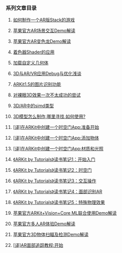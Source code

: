 ### 系列文章目录

1. [如何制作一个AR版Stack的游戏](https://juejin.im/post/5a32331f6fb9a0450671a50b)
2. [苹果官方AR场景交互Demo解读](https://juejin.im/post/5a65c25e6fb9a01cb80fdb5d)
3. [苹果官方AR变色龙Demo解读](https://juejin.im/post/5a76e1975188257a59119bac)
4. [着色器Shader的应用](https://juejin.im/post/5a8fe7a4f265da4e8123b96b)
5. [加载自定义几何体](https://juejin.im/post/5a955ee7f265da4e7071f1db)
6. [3D与AR/VR应用Debug与优化浅谈](https://juejin.im/post/5a9a3fbf6fb9a028d56691ac)
7. [ARKit1.5的图片识别功能](https://juejin.im/post/5aa616086fb9a028e0141dea)
8. [对裸眼3D效果一次不太成功的尝试](https://juejin.im/post/5ae5c6576fb9a07acf55eb6a)
9. [3D/AR中的simd类型](https://juejin.im/post/5b2b0ce4518825522609d18d)
10. [3D模型怎么制作,哪里寻找,如何使用?](https://juejin.im/post/5b47fc57f265da0f783c8d38)
11. [[译]在ARKit中创建一个时空门App:准备开始](https://juejin.im/post/5b57ddbbe51d451918534bc9)
12. [[译]在ARKit中创建一个时空门App:添加物体](https://juejin.im/post/5b7e2aa6e51d4538ac05bc43)
13. [[译]在ARKit中创建一个时空门App:材质和光照](https://juejin.im/post/5b88d11be51d4538dd090151)
14. [《ARKit by Tutorials》读书笔记1：开始入门](https://xiaozhuanlan.com/topic/2315870946)
15. [《ARKit by Tutorials》读书笔记2：时空门](https://xiaozhuanlan.com/topic/2486059137)
16. [《ARKit by Tutorials》读书笔记3：交互操作](https://xiaozhuanlan.com/topic/4605712893)
17. [《ARKit by Tutorials》读书笔记4：面部识别AR](https://xiaozhuanlan.com/topic/0532147869)
18. [《ARKit by Tutorials》读书笔记5：特殊物理效果](https://xiaozhuanlan.com/topic/1904823657)
19. [苹果官方ARKit+Vision+Core ML联合使用Demo解读](https://xiaozhuanlan.com/topic/7910568324)
20. [苹果官方多人AR体验Demo解读](https://xiaozhuanlan.com/topic/9138270546)

21. [苹果官方3D物体扫瞄及检测Demo解读](https://xiaozhuanlan.com/topic/8271605394)

22. [[译]AR面部追踪教程:开始](https://xiaozhuanlan.com/topic/1423857096)

